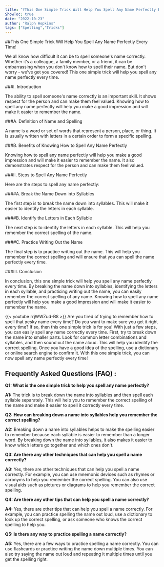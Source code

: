 ```yaml
---
title: "?This One Simple Trick Will Help You Spell Any Name Perfectly Every Time!"
ShowToc: true 
date: "2022-10-23"
author: "Ralph Hopkins" 
tags: ["Spelling","Tricks"]
---
```

##This One Simple Trick Will Help You Spell Any Name Perfectly Every Time!

We all know how difficult it can be to spell someone's name correctly. Whether it’s a colleague, a family member, or a friend, it can be embarrassing when you don't know how to spell their name. But don't worry - we’ve got you covered! This one simple trick will help you spell any name perfectly every time. 

###I. Introduction

The ability to spell someone's name correctly is an important skill. It shows respect for the person and can make them feel valued. Knowing how to spell any name perfectly will help you make a good impression and will make it easier to remember the name. 

###A. Definition of Name and Spelling

A name is a word or set of words that represent a person, place, or thing. It is usually written with letters in a certain order to form a specific spelling. 

###B. Benefits of Knowing How to Spell Any Name Perfectly

Knowing how to spell any name perfectly will help you make a good impression and will make it easier to remember the name. It also demonstrates respect for the person and can make them feel valued. 

###II. Steps to Spell Any Name Perfectly

Here are the steps to spell any name perfectly: 

####A. Break the Name Down into Syllables

The first step is to break the name down into syllables. This will make it easier to identify the letters in each syllable. 

####B. Identify the Letters in Each Syllable

The next step is to identify the letters in each syllable. This will help you remember the correct spelling of the name.

####C. Practice Writing Out the Name

The final step is to practice writing out the name. This will help you remember the correct spelling and will ensure that you can spell the name perfectly every time. 

###III. Conclusion

In conclusion, this one simple trick will help you spell any name perfectly every time. By breaking the name down into syllables, identifying the letters in each syllable, and practicing writing out the name, you can easily remember the correct spelling of any name. Knowing how to spell any name perfectly will help you make a good impression and will make it easier to remember the name.

{{< youtube rrjWWZud-B8 >}} 
Are you tired of trying to remember how to spell that pesky name every time? Do you want to make sure you get it right every time? If so, then this one simple trick is for you! With just a few steps, you can easily spell any name correctly every time. First, try to break down the name into smaller parts. Look for common letter combinations and syllables, and then sound out the name aloud. This will help you identify the correct spelling. Once you have a good idea of the spelling, use a dictionary or online search engine to confirm it. With this one simple trick, you can now spell any name perfectly every time!

## Frequently Asked Questions (FAQ) :
**Q1: What is the one simple trick to help you spell any name perfectly?**

**A1:** The trick is to break down the name into syllables and then spell each syllable separately. This will help you to remember the correct spelling of the name and make it easier to spell it correctly every time.

**Q2: How can breaking down a name into syllables help you remember the correct spelling?**

**A2:** Breaking down a name into syllables helps to make the spelling easier to remember because each syllable is easier to remember than a longer word. By breaking down the name into syllables, it also makes it easier to know which letters go together and which ones don't.

**Q3: Are there any other techniques that can help you spell a name correctly?**

**A3:** Yes, there are other techniques that can help you spell a name correctly. For example, you can use mnemonic devices such as rhymes or acronyms to help you remember the correct spelling. You can also use visual aids such as pictures or diagrams to help you remember the correct spelling.

**Q4: Are there any other tips that can help you spell a name correctly?**

**A4:** Yes, there are other tips that can help you spell a name correctly. For example, you can practice spelling the name out loud, use a dictionary to look up the correct spelling, or ask someone who knows the correct spelling to help you.

**Q5: Is there any way to practice spelling a name correctly?**

**A5:** Yes, there are a few ways to practice spelling a name correctly. You can use flashcards or practice writing the name down multiple times. You can also try saying the name out loud and repeating it multiple times until you get the spelling right.





